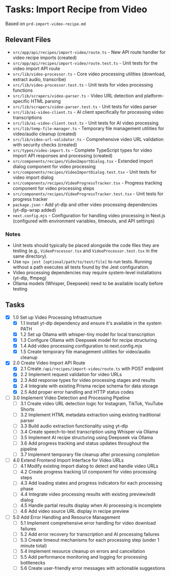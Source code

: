 # Tasks: Import Recipe from Video

Based on `prd-import-video-recipe.md`

## Relevant Files

- `src/app/api/recipes/import-video/route.ts` - New API route handler for video recipe imports (created)
- `src/app/api/recipes/import-video/route.test.ts` - Unit tests for the video import API route
- `src/lib/video-processor.ts` - Core video processing utilities (download, extract audio, transcribe)
- `src/lib/video-processor.test.ts` - Unit tests for video processing functions
- `src/lib/scrapers/video-parser.ts` - Video URL detection and platform-specific HTML parsing
- `src/lib/scrapers/video-parser.test.ts` - Unit tests for video parser
- `src/lib/ai-video-client.ts` - AI client specifically for processing video transcriptions
- `src/lib/ai-video-client.test.ts` - Unit tests for AI video processing
- `src/lib/temp-file-manager.ts` - Temporary file management utilities for video/audio cleanup (created)
- `src/lib/video-url-validator.ts` - Comprehensive video URL validation with security checks (created)
- `src/types/video-import.ts` - Complete TypeScript types for video import API responses and processing (created)
- `src/components/recipes/VideoImportDialog.tsx` - Extended import dialog component for video processing
- `src/components/recipes/VideoImportDialog.test.tsx` - Unit tests for video import dialog
- `src/components/recipes/VideoProgressTracker.tsx` - Progress tracking component for video processing steps
- `src/components/recipes/VideoProgressTracker.test.tsx` - Unit tests for progress tracker
- `package.json` - Add yt-dlp and other video processing dependencies (yt-dlp-wrap added)
- `next.config.mjs` - Configuration for handling video processing in Next.js (configured with environment variables, timeouts, and API settings)

### Notes

- Unit tests should typically be placed alongside the code files they are testing (e.g., `VideoProcessor.tsx` and `VideoProcessor.test.tsx` in the same directory).
- Use `npx jest [optional/path/to/test/file]` to run tests. Running without a path executes all tests found by the Jest configuration.
- Video processing dependencies may require system-level installations (yt-dlp, ffmpeg)
- Ollama models (Whisper, Deepseek) need to be available locally before testing

## Tasks

- [x] 1.0 Set up Video Processing Infrastructure
  - [x] 1.1 Install yt-dlp dependency and ensure it's available in the system PATH
  - [x] 1.2 Set up Ollama with whisper-tiny model for local transcription
  - [x] 1.3 Configure Ollama with Deepseek model for recipe structuring
  - [x] 1.4 Add video processing configuration to next.config.mjs
  - [x] 1.5 Create temporary file management utilities for video/audio cleanup
- [x] 2.0 Create Video Import API Route
  - [x] 2.1 Create `/api/recipes/import-video/route.ts` with POST endpoint
  - [x] 2.2 Implement request validation for video URLs
  - [x] 2.3 Add response types for video processing stages and results
  - [x] 2.4 Integrate with existing Prisma recipe schema for data storage
  - [x] 2.5 Add proper error handling and HTTP status codes
- [ ] 3.0 Implement Video Detection and Processing Pipeline
  - [ ] 3.1 Create video URL detection logic for Instagram, TikTok, YouTube Shorts
  - [ ] 3.2 Implement HTML metadata extraction using existing traditional parser
  - [ ] 3.3 Build audio extraction functionality using yt-dlp
  - [ ] 3.4 Create speech-to-text transcription using Whisper via Ollama
  - [ ] 3.5 Implement AI recipe structuring using Deepseek via Ollama
  - [ ] 3.6 Add progress tracking and status updates throughout the pipeline
  - [ ] 3.7 Implement temporary file cleanup after processing completion
- [ ] 4.0 Extend Frontend Import Interface for Video URLs
  - [ ] 4.1 Modify existing import dialog to detect and handle video URLs
  - [ ] 4.2 Create progress tracking UI component for video processing steps
  - [ ] 4.3 Add loading states and progress indicators for each processing phase
  - [ ] 4.4 Integrate video processing results with existing preview/edit dialog
  - [ ] 4.5 Handle partial results display when AI processing is incomplete
  - [ ] 4.6 Add video source URL display in recipe preview
- [ ] 5.0 Add Error Handling and Resource Management
  - [ ] 5.1 Implement comprehensive error handling for video download failures
  - [ ] 5.2 Add error recovery for transcription and AI processing failures
  - [ ] 5.3 Create timeout mechanisms for each processing step (under 1 minute total)
  - [ ] 5.4 Implement resource cleanup on errors and cancellation
  - [ ] 5.5 Add performance monitoring and logging for processing bottlenecks
  - [ ] 5.6 Create user-friendly error messages with actionable suggestions 